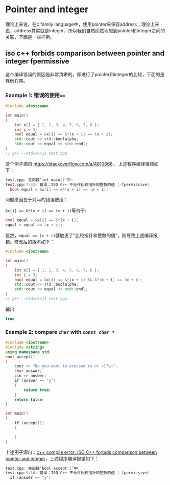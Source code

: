 # Pointer and integer



理论上来说，在c family language中，使用pointer来保存address；理论上来说，address其实就是integer，所以我们自然而然地想到pointer和integer之间的关联，下面是一些样例。



## iso c++ forbids comparison between pointer and integer fpermissive

这个编译错误的原因是非常清晰的，即进行了pointer和integer的比较，下面的是样例程序。

### Example 1: 错误的使用`==`



```c++
#include <iostream>

int main()
{
	int x[] = { 1, 2, 3, 4, 5, 6, 7, 8 };
	int i = 3;
	bool equal = &x[i] == &*(x + i) == (x + i);
	std::cout << std::boolalpha;
	std::cout << equal << std::endl;
}
// g++ --std=c++11 test.cpp

```

这个例子源自 https://stackoverflow.com/a/4810668 ，上述程序编译报错如下：

```c++
test.cpp: 在函数‘int main()’中:
test.cpp:7:43: 错误：ISO C++ 不允许比较指针和整数的值 [-fpermissive]
  bool equal = &x[i] == &*(x + i) == (x + i);
```

问题原因在于对`==`的错误使用：

`&x[i] == &*(x + i) == (x + i)`等价于:

```c++
bool equal = &x[i] == &*(x + i);
equal = equal == (x + i);
```

显然，`equal == (x + i)`就触发了“比较指针和整数的值”，则导致上述编译报错。修改后的版本如下：

```c++
#include <iostream>

int main()
{
	int x[] = { 1, 2, 3, 4, 5, 6, 7, 8 };
	int i = 3;
	bool equal = &x[i] == &*(x + i) && &*(x + i) == (x + i);
	std::cout << std::boolalpha;
	std::cout << equal << std::endl;
}
// g++ --std=c++11 test.cpp

```

输出:

```c++
true
```



### Example 2: compare `char` with `const char *`



```c++
#include <iostream>
#include <string>
using namespace std;
bool accept()
{
	cout << "Do you want to proceed (y or n)?\n";
	char answer;
	cin >> answer;
	if (answer == "y")
	{
		return true;
	}
	return false;
}

int main()
{
	if (accept())
	{

	}
}

```

上述例子源自：[c++ compile error: ISO C++ forbids comparison between pointer and integer](https://stackoverflow.com/questions/2263681/c-compile-error-iso-c-forbids-comparison-between-pointer-and-integer)，上述程序编译报错如下：

```c++
test.cpp: 在函数‘bool accept()’中:
test.cpp:9:16: 错误：ISO C++ 不允许比较指针和整数的值 [-fpermissive]
  if (answer == "y")
```



